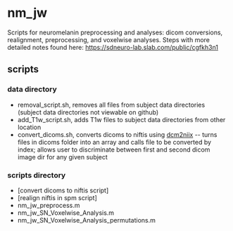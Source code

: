 # nm_jw
Scripts for neuromelanin preprocessing and analyses: dicom conversions, realignment, preprocessing, and voxelwise analyses. Steps with more detailed notes found here: https://sdneuro-lab.slab.com/public/cgfkh3n1

## scripts
### data directory
- removal_script.sh, removes all files from subject data directories (subject data directories not viewable on github)
- add_T1w_script.sh, adds T1w files to subject data directories from other location
- convert_dicoms.sh, converts dicoms to niftis using [dcm2niix](https://github.com/rordenlab/dcm2niix)
-- turns files in dicoms folder into an array and calls file to be converted by index; allows user to discriminate between first and second dicom image dir for any given subject

### scripts directory
- [convert dicoms to niftis script]
- [realign niftis in spm script]
- nm_jw_preprocess.m
- nm_jw_SN_Voxelwise_Analysis.m
- nm_jw_SN_Voxelwise_Analysis_permutations.m
